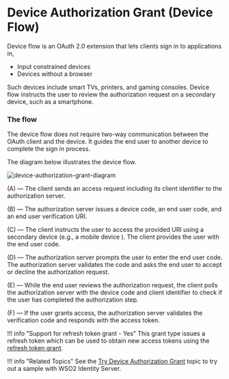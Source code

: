 # Device Authorization Grant (Device Flow)

Device flow is an OAuth 2.0 extension that lets clients sign in to applications in,

* Input constrained devices
* Devices without a browser

Such devices include smart TVs, printers, and gaming consoles. Device flow instructs the user to review the authorization request on a secondary device, such as a smartphone.

### The flow

The device flow does not require two-way communication between the OAuth client and the device. It guides the end user to another device to complete the sign in process.
 
The diagram below illustrates the device flow.

![device-authorization-grant-diagram]({{base_path}}/assets/img/using-wso2-identity-server/deviceflow.png)

(A) — The client sends an access request including its client identifier to the authorization server.

(B) — The authorization server issues a device code, an end user code, and an end user verification URI.

(C) — The client instructs the user to access the provided URI using a secondary device (e.g., a mobile device
). The client provides the user with the end user code.
 
(D) — The authorization server prompts the user to enter the end user code. The authorization server validates the code and asks the end user to accept or decline the authorization request.

(E) — While the end user reviews the authorization request, the client polls the authorization server with the device code and client identifier to check if the user has completed the authorization step.

(F) — If the user grants access, the authorization server validates the verification code and responds with the access token.

!!! info "Support for refresh token grant - Yes"
	This grant type issues a refresh token which can be used to obtain new access tokens using the [refresh token grant]({{base_path}}/learn/refresh-token-grant).

!!! info "Related Topics"
    See the [Try Device Authorization
    Grant]({{base_path}}/learn/try-device-flow) topic to try out a sample with WSO2 Identity Server.